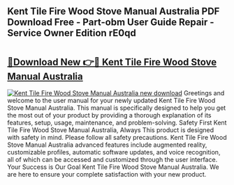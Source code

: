 ## Kent Tile Fire Wood Stove Manual Australia PDF Download Free - Part-obm User Guide Repair - Service Owner Edition rE0qd

# <h2><a href="http://bc63704.oget.top/?id=Kent+Tile+Fire+Wood+Stove+Manual+Australia">🔗Download New 👉🔴 Kent Tile Fire Wood Stove Manual Australia</a></h2>

[![Kent Tile Fire Wood Stove Manual Australia new download](https://i.imgur.com/5g1atiW.png)](http://bc63704.oget.top/?id=Kent+Tile+Fire+Wood+Stove+Manual+Australia)
Greetings and welcome to the user manual for your newly updated Kent Tile Fire Wood Stove Manual Australia. This manual is specifically designed to help you get the most out of your product by providing a thorough explanation of its features, setup, usage, maintenance, and problem-solving. Safety First Kent Tile Fire Wood Stove Manual Australia, Always This product is designed with safety in mind. Please follow all safety precautions. Kent Tile Fire Wood Stove Manual Australia advanced features include augmented reality, customizable profiles, automatic software updates, and voice recognition, all of which can be accessed and customized through the user interface. Your Success is Our Goal Kent Tile Fire Wood Stove Manual Australia. We are here to ensure your complete satisfaction with your new product.
